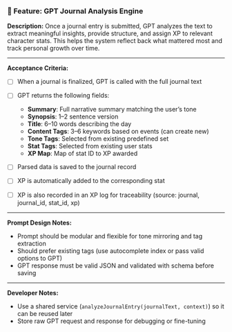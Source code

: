 ### 🧠 Feature: GPT Journal Analysis Engine

**Description:**
Once a journal entry is submitted, GPT analyzes the text to extract meaningful insights, provide structure, and assign XP to relevant character stats. This helps the system reflect back what mattered most and track personal growth over time.

---

**Acceptance Criteria:**

* [ ] When a journal is finalized, GPT is called with the full journal text

* [ ] GPT returns the following fields:

  * **Summary**: Full narrative summary matching the user’s tone
  * **Synopsis**: 1–2 sentence version
  * **Title**: 6–10 words describing the day
  * **Content Tags**: 3–6 keywords based on events (can create new)
  * **Tone Tags**: Selected from existing predefined set
  * **Stat Tags**: Selected from existing user stats
  * **XP Map**: Map of stat ID to XP awarded

* [ ] Parsed data is saved to the journal record

* [ ] XP is automatically added to the corresponding stat

* [ ] XP is also recorded in an XP log for traceability (source: journal, journal_id, stat_id, xp)

---

**Prompt Design Notes:**

* Prompt should be modular and flexible for tone mirroring and tag extraction
* Should prefer existing tags (use autocomplete index or pass valid options to GPT)
* GPT response must be valid JSON and validated with schema before saving

---

**Developer Notes:**

* Use a shared service (`analyzeJournalEntry(journalText, context)`) so it can be reused later
* Store raw GPT request and response for debugging or fine-tuning
